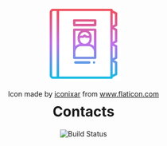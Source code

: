 <!-- Logo -->
<p align="center">
  <img width="150" src="./doc/assets/contacts.png" alt="contacts logo" />

</p>
<div align="center">
    Icon made by
    <a href="https://www.flaticon.com/authors/iconixar" title="iconixar">iconixar</a>
    from
    <a href="https://www.flaticon.com/" title="Flaticon">www.flaticon.com</a>
</div>

<!-- Name -->
<h1 align="center" style="margin-top:10px">Contacts</h1>

<!-- Badges -->
<div align="center">

![Build Status](https://github.com/DittrichLucas/contacts/workflows/Build%20project/badge.svg)

</div>
